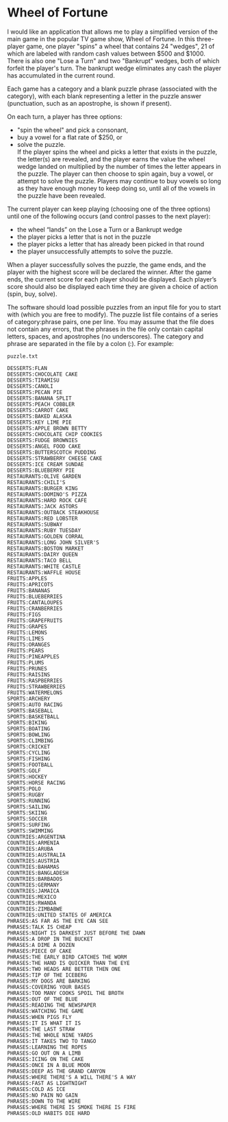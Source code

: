 # Wheel of Fortune

I would like an application that allows me to play a simplified version of the main game in the popular TV game show, Wheel of Fortune. In this three-player game, one player "spins" a wheel that contains 24 "wedges", 21 of which are labeled with random cash values between $500 and $1000. There is also one "Lose a Turn" and two "Bankrupt" wedges, both of which forfeit the player's turn. The bankrupt wedge eliminates any cash the player has accumulated in the current round.

Each game has a category and a blank puzzle phrase (associated with the category), with each blank representing a letter in the puzzle answer (punctuation, such as an apostrophe, is shown if present).

On each turn, a player has three options:
  * "spin the wheel" and pick a consonant,
  * buy a vowel for a flat rate of $250, or
  * solve the puzzle.  
If the player spins the wheel and picks a letter that exists in the puzzle, the letter(s) are revealed, and the player earns the value the wheel wedge landed on multiplied by the number of times the letter appears in the puzzle. The player can then choose to spin again, buy a vowel, or attempt to solve the puzzle. Players may continue to buy vowels so long as they have enough money to keep doing so, until all of the vowels in the puzzle have been revealed.

The current player can keep playing (choosing one of the three options) until one of the following occurs (and control passes to the next player):

 * the wheel “lands” on the Lose a Turn or a Bankrupt wedge 
 * the player picks a letter that is not in the puzzle
 * the player picks a letter that has already been picked in that round
 * the player unsuccessfully attempts to solve the puzzle.

When a player successfully solves the puzzle, the game ends, and the player with the highest score will be declared the winner. After the game ends, the current score for each player should be displayed. Each player’s score should also be displayed each time they are given a choice of action (spin, buy, solve).

The software should load possible puzzles from an input file for you to start with (which you are free to modify). The puzzle list file contains of a series of category:phrase pairs, one per line. You may assume that the file does not contain any errors, that the phrases in the file only contain capital letters, spaces, and apostrophes (no underscores). The category and phrase are separated in the file by a colon (:). For example:

`puzzle.txt`

```text
DESSERTS:FLAN
DESSERTS:CHOCOLATE CAKE
DESSERTS:TIRAMISU
DESSERTS:CANOLI
DESSERTS:PECAN PIE
DESSERTS:BANANA SPLIT
DESSERTS:PEACH COBBLER
DESSERTS:CARROT CAKE
DESSERTS:BAKED ALASKA
DESSERTS:KEY LIME PIE
DESSERTS:APPLE BROWN BETTY
DESSERTS:CHOCOLATE CHIP COOKIES
DESSERTS:FUDGE BROWNIES
DESSERTS:ANGEL FOOD CAKE
DESSERTS:BUTTERSCOTCH PUDDING
DESSERTS:STRAWBERRY CHEESE CAKE
DESSERTS:ICE CREAM SUNDAE
DESSERTS:BLUEBERRY PIE
RESTAURANTS:OLIVE GARDEN
RESTAURANTS:CHILI'S
RESTAURANTS:BURGER KING
RESTAURANTS:DOMINO'S PIZZA
RESTAURANTS:HARD ROCK CAFE
RESTAURANTS:JACK ASTORS
RESTAURANTS:OUTBACK STEAKHOUSE
RESTAURANTS:RED LOBSTER
RESTAURANTS:SUBWAY
RESTAURANTS:RUBY TUESDAY
RESTAURANTS:GOLDEN CORRAL
RESTAURANTS:LONG JOHN SILVER'S
RESTAURANTS:BOSTON MARKET
RESTAURANTS:DAIRY QUEEN
RESTAURANTS:TACO BELL
RESTAURANTS:WHITE CASTLE
RESTAURANTS:WAFFLE HOUSE
FRUITS:APPLES
FRUITS:APRICOTS
FRUITS:BANANAS
FRUITS:BLUEBERRIES
FRUITS:CANTALOUPES
FRUITS:CRANBERRIES
FRUITS:FIGS
FRUITS:GRAPEFRUITS
FRUITS:GRAPES
FRUITS:LEMONS
FRUITS:LIMES
FRUITS:ORANGES
FRUITS:PEARS
FRUITS:PINEAPPLES
FRUITS:PLUMS
FRUITS:PRUNES
FRUITS:RAISINS
FRUITS:RASPBERRIES
FRUITS:STRAWBERRIES
FRUITS:WATERMELONS
SPORTS:ARCHERY
SPORTS:AUTO RACING
SPORTS:BASEBALL
SPORTS:BASKETBALL
SPORTS:BIKING
SPORTS:BOATING
SPORTS:BOWLING
SPORTS:CLIMBING
SPORTS:CRICKET
SPORTS:CYCLING
SPORTS:FISHING
SPORTS:FOOTBALL
SPORTS:GOLF
SPORTS:HOCKEY
SPORTS:HORSE RACING
SPORTS:POLO
SPORTS:RUGBY
SPORTS:RUNNING
SPORTS:SAILING
SPORTS:SKIING
SPORTS:SOCCER
SPORTS:SURFING
SPORTS:SWIMMING
COUNTRIES:ARGENTINA
COUNTRIES:ARMENIA
COUNTRIES:ARUBA
COUNTRIES:AUSTRALIA
COUNTRIES:AUSTRIA
COUNTRIES:BAHAMAS
COUNTRIES:BANGLADESH
COUNTRIES:BARBADOS
COUNTRIES:GERMANY
COUNTRIES:JAMAICA
COUNTRIES:MEXICO
COUNTRIES:RWANDA
COUNTRIES:ZIMBABWE
COUNTRIES:UNITED STATES OF AMERICA
PHRASES:AS FAR AS THE EYE CAN SEE
PHRASES:TALK IS CHEAP
PHRASES:NIGHT IS DARKEST JUST BEFORE THE DAWN
PHRASES:A DROP IN THE BUCKET
PHRASES:A DIME A DOZEN
PHRASES:PIECE OF CAKE
PHRASES:THE EARLY BIRD CATCHES THE WORM
PHRASES:THE HAND IS QUICKER THAN THE EYE
PHRASES:TWO HEADS ARE BETTER THEN ONE
PHRASES:TIP OF THE ICEBERG
PHRASES:MY DOGS ARE BARKING
PHRASES:COVERING YOUR BASES
PHRASES:TOO MANY COOKS SPOIL THE BROTH
PHRASES:OUT OF THE BLUE
PHRASES:READING THE NEWSPAPER
PHRASES:WATCHING THE GAME
PHRASES:WHEN PIGS FLY
PHRASES:IT IS WHAT IT IS
PHRASES:THE LAST STRAW
PHRASES:THE WHOLE NINE YARDS
PHRASES:IT TAKES TWO TO TANGO
PHRASES:LEARNING THE ROPES
PHRASES:GO OUT ON A LIMB
PHRASES:ICING ON THE CAKE
PHRASES:ONCE IN A BLUE MOON
PHRASES:DEEP AS THE GRAND CANYON
PHRASES:WHERE THERE'S A WILL THERE'S A WAY
PHRASES:FAST AS LIGHTNIGHT
PHRASES:COLD AS ICE
PHRASES:NO PAIN NO GAIN
PHRASES:DOWN TO THE WIRE
PHRASES:WHERE THERE IS SMOKE THERE IS FIRE
PHRASES:OLD HABITS DIE HARD
```

